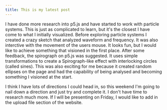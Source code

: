```yaml
---
title: This is my latest post
---
```


I have done more research into p5.js and have started to work with particle systems. This is just as complicated to learn, but it's the closest I have come to what I initially visualized. Before exploring particle systems I created a crazy sketch that analyzed waveform and frequency. It was also interctive with the movement of the users mouse. It looks fun, but I would like to achieve something that visioned in the first place. After some feedback, the spirograph on p5.js was suggested. It uses simple transformations to create a Spirograph-like effect with interlocking circles (called sines). This was also exciting for me because it created random ellipses on the page and had the capability of being analysed and becoming something I visioned at the start. 

I think I have lots of directions I could head in, so this weekend I'm going to nail down a direction and just try and complete it. I don't have time to research much more. If I will be presenting on Friday, I would like to add in the upload file section of the website.